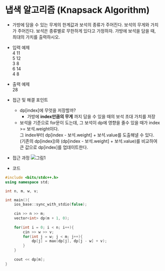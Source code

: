# 냅색 알고리즘 (Knapsack Algorithm)
* 가방에 담을 수 있는 무게의 한계값과 보석의 종류가 주어진다.
  보석의 무게와 가치가 주어진다.
  보석은 종류별로 무한하게 있다고 가정하자.
  가방에 보석을 담을 때, 최대의 가치를 출력하시오.
* 입력 예제 <br>
  4 11 <br>
  5 12  <br>
  3 8 <br>
  6 14 <br>
  4 8 <br>
* 출력 예제 <br>
  28

* 접근 및 해결 포인트
  * dp[index]에 무엇을 저장할까?
    * 가방에 __index만큼의 무게__ 까지 담을 수 있을 때의 보석 초대 가치를 저장
  * 보석을 기준으로 for문이 도는데, 그 보석이 dp에 영향을 줄수 있을 때가 index >= 보석.weight이다.  <br>
    그 index부터 dp[index - 보석.weight] + 보석.value를 도출해낼 수 있다. (기존의 dp[index])와 (dp[index - 보석.weight] + 보석.value)를 비교하여 큰 값으로 dp[index]를 업데이트한다.
    
* 접근 과정
	![그림1](https://user-images.githubusercontent.com/52440668/88272849-4e01c400-cd14-11ea-95b9-075a3e3d8d54.png)

* 코드
```cpp
#include <bits/stdc++.h>
using namespace std;

int n, m, w, v;

int main(){
	ios_base::sync_with_stdio(false);
	
	cin >> n >> m;
	vector<int> dp(m + 1, 0);
	
	for(int i = 0; i < n; i++){
		cin >> w >> v;
		for(int j = w; j < m; j++){
			dp[j] = max(dp[j], dp[j - w] + v);
		}
	}
	
	cout << dp[m];
}
```
